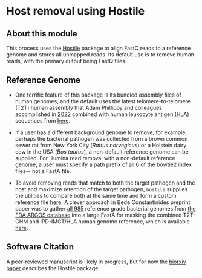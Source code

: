 # Host removal using Hostile

## About this module

This process uses the [Hostile](https://github.com/bede/hostile) package to align FastQ reads to a reference genome and stores all unmapped reads. Its default use is to remove human reads, with the primary output being FastQ files.

## Reference Genome

- One terrific feature of this package is its bundled assembly files of human genomes, and the default uses the latest telomere-to-telomere (T2T) human assembly that Adam Phillippy and colleagues accomplished in [2022](https://pubmed.ncbi.nlm.nih.gov/35357919/) combined with human
  leukocyte antigen (HLA) sequences from [here](https://www.ebi.ac.uk/ipd/imgt/hla/release/v351/).

- If a user has a different background genome to remove, for example, perhaps the bacterial pathogen was collected from a brown common sewer rat from New York City (_Rattus norvegicus_) or a Holstein dairy cow in the USA (_Bos taurus_), a non-default reference genome can be supplied. For Illumina read removal with a non-default reference genome, a user must specify a path prefix of all 6 of the bowtie2 index files-- not a FastA file.

- To avoid removing reads that match to both the target pathogen and the host and maximize retention of the target pathogen, `hostile` supplies the utilities to compare both at the same time and form a custom reference file [here](https://github.com/bede/hostile#masking-reference-genomes). A clever approach in Bede Constantinides preprint paper was to gather [all 985](https://github.com/bede/hostile/blob/main/paper/supplementary-table-2.tsv) reference grade bacterial genomes from [the FDA ARGOS database](https://www.ncbi.nlm.nih.gov/bioproject/231221) into a large FastA for masking the combined T2T-CHM and IPD-IMGT/HLA human genome reference, which is available [here](https://objectstorage.uk-london-1.oraclecloud.com/n/lrbvkel2wjot/b/human-genome-bucket/o/human-t2t-hla-argos985.tar).

## Software Citation

A peer-reviewed manuscript is likely in progress, but for now the [biorxiv paper](https://www.biorxiv.org/content/10.1101/2023.07.04.547735v1) describes the Hostile package.
